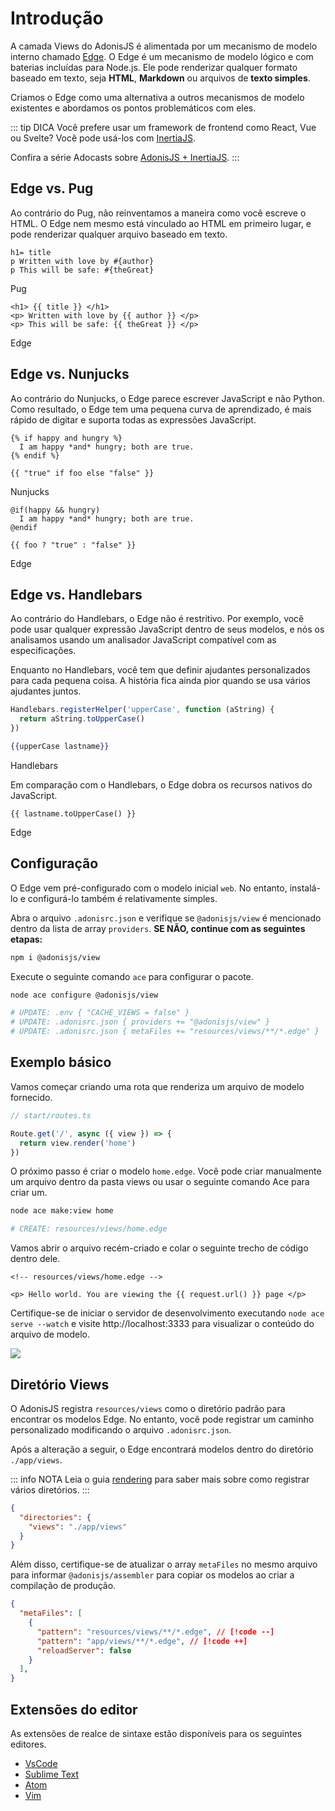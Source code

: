 # Introdução

A camada Views do AdonisJS é alimentada por um mecanismo de modelo interno chamado [Edge](https://github.com/edge-js/edge). O Edge é um mecanismo de modelo lógico e com baterias incluídas para Node.js. Ele pode renderizar qualquer formato baseado em texto, seja **HTML**, **Markdown** ou arquivos de **texto simples**.

Criamos o Edge como uma alternativa a outros mecanismos de modelo existentes e abordamos os pontos problemáticos com eles.

::: tip DICA
Você prefere usar um framework de frontend como React, Vue ou Svelte? Você pode usá-los com [InertiaJS](https://inertiajs.com/).

Confira a série Adocasts sobre [AdonisJS + InertiaJS](https://adocasts.com/series/adonisjs-inertiajs).
:::

## Edge vs. Pug

Ao contrário do Pug, não reinventamos a maneira como você escreve o HTML. O Edge nem mesmo está vinculado ao HTML em primeiro lugar, e pode renderizar qualquer arquivo baseado em texto.

<div class="fancy-codeblock">

```pug
h1= title
p Written with love by #{author}
p This will be safe: #{theGreat}
```

<span class="title"> Pug </span>

</div>

<div class="fancy-codeblock">

```edge
<h1> {{ title }} </h1>
<p> Written with love by {{ author }} </p>
<p> This will be safe: {{ theGreat }} </p>
```

<span class="title"> Edge </span>

</div>

## Edge vs. Nunjucks

Ao contrário do Nunjucks, o Edge parece escrever JavaScript e não Python. Como resultado, o Edge tem uma pequena curva de aprendizado, é mais rápido de digitar e suporta todas as expressões JavaScript.

<div class="fancy-codeblock">

```nunjucks
{% if happy and hungry %}
  I am happy *and* hungry; both are true.
{% endif %}

{{ "true" if foo else "false" }}
```

<span class="title"> Nunjucks </span>

</div>

<div class="fancy-codeblock">

```edge
@if(happy && hungry)
  I am happy *and* hungry; both are true.
@endif

{{ foo ? "true" : "false" }}
```

<span class="title"> Edge </span>

</div>

## Edge vs. Handlebars

Ao contrário do Handlebars, o Edge não é restritivo. Por exemplo, você pode usar qualquer expressão JavaScript dentro de seus modelos, e nós os analisamos usando um analisador JavaScript compatível com as especificações.

Enquanto no Handlebars, você tem que definir ajudantes personalizados para cada pequena coisa. A história fica ainda pior quando se usa vários ajudantes juntos.

```js
Handlebars.registerHelper('upperCase', function (aString) {
  return aString.toUpperCase()
})
```

<div class="fancy-codeblock">

```hbs
{{upperCase lastname}}
```

<span class="title"> Handlebars </span>

</div>

Em comparação com o Handlebars, o Edge dobra os recursos nativos do JavaScript.

<div class="fancy-codeblock">

```edge
{{ lastname.toUpperCase() }}
```

<span class="title"> Edge </span>

</div>

## Configuração

O Edge vem pré-configurado com o modelo inicial `web`. No entanto, instalá-lo e configurá-lo também é relativamente simples.

Abra o arquivo `.adonisrc.json` e verifique se `@adonisjs/view` é mencionado dentro da lista de array `providers`. **SE NÃO, continue com as seguintes etapas:**

```sh
npm i @adonisjs/view
```

Execute o seguinte comando `ace` para configurar o pacote.

```sh
node ace configure @adonisjs/view

# UPDATE: .env { "CACHE_VIEWS = false" }
# UPDATE: .adonisrc.json { providers += "@adonisjs/view" }
# UPDATE: .adonisrc.json { metaFiles += "resources/views/**/*.edge" }
```

## Exemplo básico

Vamos começar criando uma rota que renderiza um arquivo de modelo fornecido.

```ts
// start/routes.ts

Route.get('/', async ({ view }) => {
  return view.render('home')
})
```

O próximo passo é criar o modelo `home.edge`. Você pode criar manualmente um arquivo dentro da pasta views ou usar o seguinte comando Ace para criar um.

```sh
node ace make:view home

# CREATE: resources/views/home.edge
```

Vamos abrir o arquivo recém-criado e colar o seguinte trecho de código dentro dele.

```edge
<!-- resources/views/home.edge -->

<p> Hello world. You are viewing the {{ request.url() }} page </p>
```

Certifique-se de iniciar o servidor de desenvolvimento executando `node ace serve --watch` e visite http://localhost:3333 para visualizar o conteúdo do arquivo de modelo.

![](/docs/assets/view-usage.webp)

## Diretório Views

O AdonisJS registra `resources/views` como o diretório padrão para encontrar os modelos Edge. No entanto, você pode registrar um caminho personalizado modificando o arquivo `.adonisrc.json`.

Após a alteração a seguir, o Edge encontrará modelos dentro do diretório `./app/views`.

::: info NOTA
Leia o guia [rendering](./rendering.md#disks) para saber mais sobre como registrar vários diretórios.
:::

```json
{
  "directories": {
    "views": "./app/views"
  }
}
```

Além disso, certifique-se de atualizar o array `metaFiles` no mesmo arquivo para informar `@adonisjs/assembler` para copiar os modelos ao criar a compilação de produção.

```json
{
  "metaFiles": [
    {
      "pattern": "resources/views/**/*.edge", // [!code --]
      "pattern": "app/views/**/*.edge", // [!code ++]
      "reloadServer": false
    }
  ],  
}
```

## Extensões do editor

As extensões de realce de sintaxe estão disponíveis para os seguintes editores.

- [VsCode](https://marketplace.visualstudio.com/items?itemName=luongnd.edge)
- [Sublime Text](https://github.com/edge-js/edge-sublime)
- [Atom](https://github.com/edge-js/edge-atom-syntax)
- [Vim](https://github.com/watzon/vim-edge-template)
